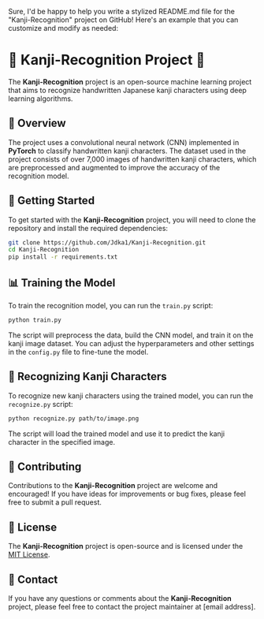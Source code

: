 Sure, I'd be happy to help you write a stylized README.md file for the "Kanji-Recognition" project on GitHub! Here's an example that you can customize and modify as needed:

# 👀 Kanji-Recognition Project 👀

The **Kanji-Recognition** project is an open-source machine learning project that aims to recognize handwritten Japanese kanji characters using deep learning algorithms.

## 📝 Overview

The project uses a convolutional neural network (CNN) implemented in **PyTorch** to classify handwritten kanji characters. The dataset used in the project consists of over 7,000 images of handwritten kanji characters, which are preprocessed and augmented to improve the accuracy of the recognition model.

## 🚀 Getting Started

To get started with the **Kanji-Recognition** project, you will need to clone the repository and install the required dependencies:

```sh
git clone https://github.com/Jdka1/Kanji-Recognition.git
cd Kanji-Recognition
pip install -r requirements.txt
```

## 📊 Training the Model

To train the recognition model, you can run the `train.py` script:

```sh
python train.py
```

The script will preprocess the data, build the CNN model, and train it on the kanji image dataset. You can adjust the hyperparameters and other settings in the `config.py` file to fine-tune the model.

## 👀 Recognizing Kanji Characters

To recognize new kanji characters using the trained model, you can run the `recognize.py` script:

```sh
python recognize.py path/to/image.png
```

The script will load the trained model and use it to predict the kanji character in the specified image.

## 🤝 Contributing

Contributions to the **Kanji-Recognition** project are welcome and encouraged! If you have ideas for improvements or bug fixes, please feel free to submit a pull request.

## 📜 License

The **Kanji-Recognition** project is open-source and is licensed under the [MIT License](https://github.com/Jdka1/Kanji-Recognition/blob/main/LICENSE).

## 📧 Contact

If you have any questions or comments about the **Kanji-Recognition** project, please feel free to contact the project maintainer at [email address].
